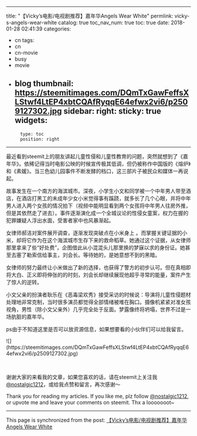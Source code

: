 
---
title: "【Vicky’s电影/电视剧推荐】嘉年华Angels Wear White"
permlink: vicky-s-angels-wear-white
catalog: true
toc_nav_num: true
toc: true
date: 2018-01-28 02:41:39
categories:
- cn
tags:
- cn
- cn-movie
- busy
- movie
- blog
thumbnail: https://steemitimages.com/DQmTxGawFeffsXLStwf4LtEP4xbtCQAfRyqqE64efwx2vi6/p2509127302.jpg
sidebar:
    right:
        sticky: true
widgets:
    -
        type: toc
        position: right
---


<html>
<p>最近看到steemit上的朋友讲起儿童性侵和儿童性教育的问题，突然就想到了《嘉年华》。依稀记得当时电影公映的时候宣传极其低调，但仍被称作中国版的《熔炉》和《素媛》。当三色幼儿园事件不断发酵的档口，这三部片子被民众和媒体一再说起。<p>
<p>故事发生在一个南方的海滨城市。深夜，小学生小文和同学被一个中年男人带至酒店，在酒店打黑工的未成年少女小米觉得事有蹊跷，就多长了几个心眼，并将中年男人进入两个女孩的情况拍下（视频中能明显看到两个女孩将中年男人往房外推，但是其依然走了进去）。事件逐渐演化成一个全城议论的性侵女童案，权力在握的犯罪嫌疑人浮出水面，受害者家中也风暴渐起。 <p>
<p>女律师郝洁对案件展开调查，逐渐发现突破点在小米身上 。而掌握关键证据的小米，却将它作为在这个海滨城市生存下来的救命稻草。她通过这个证据，从女律师那里拿来了些“好处费”，企图借此从小混混头儿那里换的梦寐以求的身份证。她甚至去塞了勒索信给事主，刘会长。等待她的，是她意想不到的黑暗。 <p>
<p>女律师的努力最终让小米做出了新的选择，也获得了警方的初步认可。但在真相即将大白、正义即将伸张的的时刻，刘会长却继续展现他超乎寻常的能量，案件产生了惊人的逆转。<p>
<p>小文父亲的扮演者耿乐在《恶毒梁欢秀》接受采访的时候说：导演将儿童性侵题材处理地非常克制，当时很多演员都觉得全部情绪被堆在胸口。摄像机紧紧对准女孩视角，男性（除小文父亲外）几乎完全处于反面。梦露像终将坍塌，世界不过是一场肮脏的嘉年华。<p>
<p>ps由于不知道这里是否可以放资源信息，如果想要看的小伙伴们可以给我留言。<p>
![](https://steemitimages.com/DQmTxGawFeffsXLStwf4LtEP4xbtCQAfRyqqE64efwx2vi6/p2509127302.jpg)
<p><br></p>
<p>谢谢大家的来看我的文章，如果您喜欢的话，请在steemit上关注我<a href="https://cnsteem.com/@nostalgic1212">@nostalgic1212</a>，或给我点赞和留言，再次感谢～<p>
<p>Thank you for reading my articles. If you like me, plz follow <a href="https://cnsteem.com/@nostalgic1212">@nostalgic1212</a>, or upvote me and leave your comments on steemit. Thx a looooooot~ &nbsp;&nbsp;&nbsp;&nbsp;&nbsp;&nbsp;&nbsp;<p>
</html>

- - -

This page is synchronized from the post: [【Vicky’s电影/电视剧推荐】嘉年华Angels Wear White](https://steemit.com/@nostalgic1212/vicky-s-angels-wear-white)
